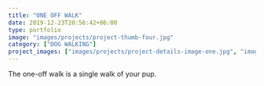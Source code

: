 ```yaml
---
title: "ONE OFF WALK"
date: 2019-12-23T20:56:42+06:00
type: portfolio
image: "images/projects/project-thumb-four.jpg"
category: ["DOG WALKING"]
project_images: ["images/projects/project-details-image-one.jpg", "images/projects/project-details-image-two.jpg"]
---
```


The one-off walk is a single walk of your pup. 

